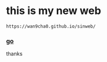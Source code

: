 # this is my new web

`https://wan9cha0.github.io/sinweb/`

###  [go](https://wan9cha0.github.io/sinweb/)

thanks
